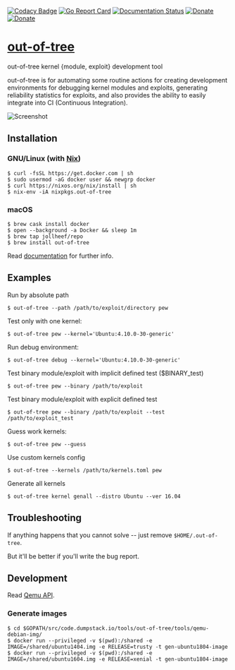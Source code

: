 [![Codacy Badge](https://api.codacy.com/project/badge/Grade/aba4aad2046b4d1a9a99cf98e22c018b)](https://app.codacy.com/app/jollheef/out-of-tree?utm_source=github.com&utm_medium=referral&utm_content=jollheef/out-of-tree&utm_campaign=Badge_Grade_Dashboard)
[![Go Report Card](https://goreportcard.com/badge/code.dumpstack.io/tools/out-of-tree)](https://goreportcard.com/report/code.dumpstack.io/tools/out-of-tree)
[![Documentation Status](https://readthedocs.org/projects/out-of-tree/badge/?version=latest)](https://out-of-tree.readthedocs.io/en/latest/?badge=latest)
[![Donate](https://img.shields.io/badge/donate-paypal-green.svg)](https://www.paypal.com/cgi-bin/webscr?cmd=_s-xclick&hosted_button_id=R8W2UQPZ5X5JE&source=url)
[![Donate](https://img.shields.io/badge/donate-bitcoin-green.svg)](https://blockchair.com/bitcoin/address/bc1q23fyuq7kmngrgqgp6yq9hk8a5q460f39m8nv87)

# [out-of-tree](https://out-of-tree.io)

out-of-tree kernel {module, exploit} development tool

out-of-tree is for automating some routine actions for creating development environments for debugging kernel modules and exploits, generating reliability statistics for exploits, and also provides the ability to easily integrate into CI (Continuous Integration).

![Screenshot](https://cloudflare-ipfs.com/ipfs/Qmb88fgdDjbWkxz91sWsgmoZZNfVThnCtj37u3mF2s3T3T)

## Installation

### GNU/Linux (with [Nix](https://nixos.org/nix/))

    $ curl -fsSL https://get.docker.com | sh
	$ sudo usermod -aG docker user && newgrp docker
    $ curl https://nixos.org/nix/install | sh
    $ nix-env -iA nixpkgs.out-of-tree

### macOS

    $ brew cask install docker
    $ open --background -a Docker && sleep 1m
    $ brew tap jollheef/repo
    $ brew install out-of-tree

Read [documentation](https://out-of-tree.readthedocs.io) for further info.

## Examples

Run by absolute path

    $ out-of-tree --path /path/to/exploit/directory pew

Test only with one kernel:

    $ out-of-tree pew --kernel='Ubuntu:4.10.0-30-generic'

Run debug environment:

    $ out-of-tree debug --kernel='Ubuntu:4.10.0-30-generic'

Test binary module/exploit with implicit defined test ($BINARY_test)

    $ out-of-tree pew --binary /path/to/exploit

Test binary module/exploit with explicit defined test

    $ out-of-tree pew --binary /path/to/exploit --test /path/to/exploit_test

Guess work kernels:

    $ out-of-tree pew --guess

Use custom kernels config

    $ out-of-tree --kernels /path/to/kernels.toml pew

Generate all kernels

    $ out-of-tree kernel genall --distro Ubuntu --ver 16.04

## Troubleshooting

If anything happens that you cannot solve -- just remove `$HOME/.out-of-tree`.

But it'll be better if you'll write the bug report.

## Development

Read [Qemu API](qemu/README.md).

### Generate images

    $ cd $GOPATH/src/code.dumpstack.io/tools/out-of-tree/tools/qemu-debian-img/
    $ docker run --privileged -v $(pwd):/shared -e IMAGE=/shared/ubuntu1404.img -e RELEASE=trusty -t gen-ubuntu1804-image
    $ docker run --privileged -v $(pwd):/shared -e IMAGE=/shared/ubuntu1604.img -e RELEASE=xenial -t gen-ubuntu1804-image
